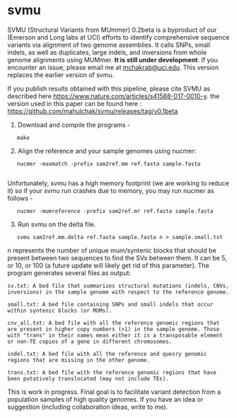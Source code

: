 # svmu

SVMU (Structural Variants from MUmmer) 0.2beta is a byproduct of our (Emerson and Long labs at UCI) efforts to identify comprehensive sequence variants via alignment of two  genome assemblies. It calls SNPs, small indels, as well as duplicates, large indels, and inversions from whole genome alignments using MUMmer. 
<b>It is still under development</b>. If you encounter an issue, please email me at mchakrab@uci.edu. This version replaces the earlier version of svmu.

If you publish results obtained with this pipeline, please cite SVMU as described here https://www.nature.com/articles/s41588-017-0010-y. the version used in this paper can be found here : https://github.com/mahulchak/svmu/releases/tag/v0.1beta

1. Download and compile the programs -

 ```
	make

 ```

2. Align the reference and your sample genomes using nucmer: 

 ```
	nucmer -maxmatch -prefix sam2ref.mm ref.fasta sample.fasta
	
 ```
Unfortunately, svmu has a high memory footprint (we are working to reduce it) so if your svmu run crashes due to memory, you may run nucmer as follows -
 ```
	nucmer -mumreference -prefix sam2ref.mr ref.fasta sample.fasta

 ```

3. Run svmu on the delta file.

 ```
	svmu sam2ref.mm.delta ref.fasta sample.fasta n > sample.small.txt

 ```
  n represents the number of unique mum/syntenic blocks that should be present between two sequences to find the SVs between them. It can be 5, or 10, or 100 (a future update will likely get rid of this parameter). The program generates several files as output: 

	sv.txt: A bed file that summarizes structural mutations (indels, CNVs, inversions) in the sample genome with respect to the reference genome.  

	small.txt: A bed file containing SNPs and small indels that occur within syntenic blocks (or MUMs).

	cnv_all.txt: A bed file with all the reference genomic regions that are present in higher copy numbers (>1) in the sample genome. Those with "trans" in their names mean either it is a transposable element or non-TE copies of a gene in different chromosomes.

	indel.txt: A bed file with all the reference and quesry genomic regions that are missing in the other genome. 
	
	trans.txt: A bed file with the reference genomic regions that have been putatively translocated (may not include TEs). 

This is work in progress. Final goal is to facilitate variant detection from a population samples of high quality genomes. If you have an idea or suggestion (including collaboration ideas, write to me).
